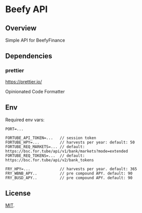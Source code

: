 # Beefy API

## Overview

Simple API for BeefyFinance

## Dependencies

### prettier

https://prettier.io/

Opinionated Code Formatter

## Env

Required env vars:

```
PORT=...

FORTUBE_API_TOKEN=...   // session token
FORTUBE_HPY=...         // harvests per year: default: 50
FORTUBE_REQ_MARKETS=... // default: https://bsc.for.tube/api/v1/bank/markets?mode=extended
FORTUBE_REQ_TOKENS=...  // default: https://bsc.for.tube/api/v2/bank_tokens

FRY_HPY=...             // harvests per year. default: 365
FRY_WBNB_APY..          // pre compound APY. default: 90
FRY_BUSD_APY..          // pre compound APY. default: 90
```

## License

[MIT](LICENSE).